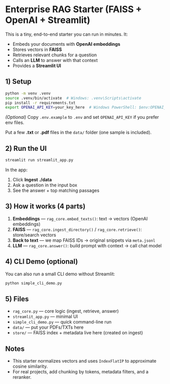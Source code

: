 # Enterprise RAG Starter (FAISS + OpenAI + Streamlit)

This is a tiny, end-to-end starter you can run in minutes. It:
- Embeds your documents with **OpenAI embeddings**
- Stores vectors in **FAISS**
- Retrieves relevant chunks for a question
- Calls an **LLM** to answer with that context
- Provides a **Streamlit UI**

## 1) Setup

```bash
python -m venv .venv
source .venv/bin/activate  # Windows: .venv\Scripts\activate
pip install -r requirements.txt
export OPENAI_API_KEY=your_key_here  # Windows PowerShell: $env:OPENAI_API_KEY="your_key_here"
```

*(Optional)* Copy `.env.example` to `.env` and set `OPENAI_API_KEY` if you prefer env files.

Put a few **.txt** or **.pdf** files in the `data/` folder (one sample is included).

## 2) Run the UI

```bash
streamlit run streamlit_app.py
```

In the app:
1. Click **Ingest ./data**
2. Ask a question in the input box
3. See the answer + top matching passages

## 3) How it works (4 parts)

1) **Embeddings** — `rag_core.embed_texts()`: text → vectors (OpenAI embeddings)  
2) **FAISS** — `rag_core.ingest_directory()` / `rag_core.retrieve()`: store/search vectors  
3) **Back to text** — we map FAISS IDs → original snippets via `meta.jsonl`  
4) **LLM** — `rag_core.answer()`: build prompt with context → call chat model

## 4) CLI Demo (optional)
You can also run a small CLI demo without Streamlit:
```bash
python simple_cli_demo.py
```

## 5) Files
- `rag_core.py`        — core logic (ingest, retrieve, answer)
- `streamlit_app.py`   — minimal UI
- `simple_cli_demo.py` — quick command-line run
- `data/`              — put your PDFs/TXTs here
- `store/`             — FAISS index + metadata live here (created on ingest)

## Notes
- This starter normalizes vectors and uses `IndexFlatIP` to approximate cosine similarity.
- For real projects, add chunking by tokens, metadata filters, and a reranker.
